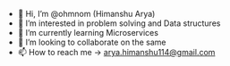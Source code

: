 - 👋 Hi, I’m @ohmnom (Himanshu Arya)
- 👀 I’m interested in problem solving and Data structures
- 🌱 I’m currently learning Microservices
- 💞️ I’m looking to collaborate on the same
- 📫 How to reach me -> arya.himanshu114@gmail.com

<!---
ohmnom/ohmnom is a ✨ special ✨ repository because its `README.md` (this file) appears on your GitHub profile.
You can click the Preview link to take a look at your changes.
--->
